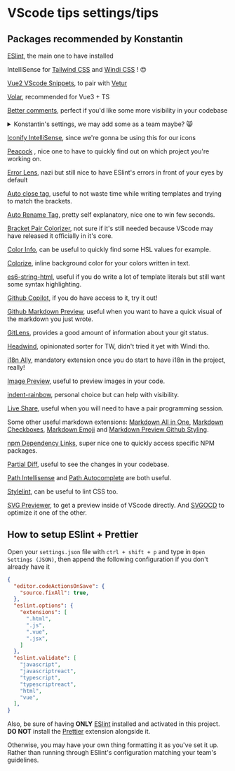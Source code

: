 # VScode tips settings/tips

## Packages recommended by Konstantin

[ESlint](https://marketplace.visualstudio.com/items?itemName=dbaeumer.vscode-eslint), the main one to have installed <Badge type="danger" text="Highly recommended" vertical="top" />

IntelliSense for [Tailwind CSS](https://marketplace.visualstudio.com/items?itemName=bradlc.vscode-tailwindcss) and [Windi CSS](https://marketplace.visualstudio.com/items?itemName=voorjaar.windicss-intellisense) <Badge type="danger" text="Highly recommended" vertical="top" />! 😍

[Vue2 VScode Snippets](https://marketplace.visualstudio.com/items?itemName=sdras.vue-vscode-snippets), to pair with [Vetur](https://marketplace.visualstudio.com/items?itemName=octref.vetur) <Badge type="danger" text="Highly recommended" vertical="top" /> <Badge type="tip" text="Vue2 only" vertical="top" />

[Volar](https://marketplace.visualstudio.com/items?itemName=johnsoncodehk.volar), recommended for Vue3 + TS <Badge type="danger" text="Highly recommended" vertical="top" /> <Badge type="tip" text="Vue3 only" vertical="top" />

[Better comments](https://marketplace.visualstudio.com/items?itemName=aaron-bond.better-comments), perfect if you'd like some more visibility in your codebase <Badge type="warning" text="Nice to have" vertical="top" />

<details><summary>Konstantin's settings, we may add some as a team maybe? 😸</summary>

```json
"better-comments.tags": [
  {
    "tag": "?",
    "color": "#3498DB",
    "strikethrough": false,
    "backgroundColor": "transparent"
  },
  {
    "tag": "//",
    "color": "#474747",
    "strikethrough": false,
    "backgroundColor": "transparent"
  },
  {
    "tag": "todo",
    "color": "#ff7f7f",
    "strikethrough": false,
    "backgroundColor": "transparent"
  },
  {
    "tag": "*",
    "color": "#f59e0b",
    "strikethrough": false,
    "backgroundColor": "transparent"
  },
  {
    "tag": "doc",
    "color": "#333",
    "strikethrough": false,
    "backgroundColor": "#ff6347"
  },
  {
    "tag": "bug?",
    "color": "#9B5094",
    "strikethrough": false,
    "backgroundColor": "transparent"
  },
  {
    "tag": "!",
    "color": "red",
    "strikethrough": false,
    "backgroundColor": "#000"
  }
],
```
</details>

[Iconify IntelliSense](https://marketplace.visualstudio.com/items?itemName=antfu.iconify), since we're gonna be using this for our icons <Badge type="warning" text="Nice to have" vertical="top" />

[Peacock](https://marketplace.visualstudio.com/items?itemName=johnpapa.vscode-peacock) <Badge type="warning" text="Nice to have" vertical="top" />, nice one to have to quickly find out on which project you're working on.

[Error Lens](https://marketplace.visualstudio.com/items?itemName=usernamehw.errorlens), nazi but still nice to have ESlint's errors in front of your eyes by default <Badge type="warning" text="Nice to have" vertical="top" />

[Auto close tag](https://marketplace.visualstudio.com/items?itemName=formulahendry.auto-close-tag), useful to not waste time while writing templates and trying to match the brackets.

[Auto Rename Tag](https://marketplace.visualstudio.com/items?itemName=formulahendry.auto-rename-tag), pretty self explanatory, nice one to win few seconds.


[Bracket Pair Colorizer](https://marketplace.visualstudio.com/items?itemName=CoenraadS.bracket-pair-colorizer-2), not sure if it's still needed because VScode may have released it officially in it's core.

[Color Info](https://marketplace.visualstudio.com/items?itemName=bierner.color-info), can be useful to quickly find some HSL values for example.

[Colorize](https://marketplace.visualstudio.com/items?itemName=kamikillerto.vscode-colorize), inline background color for your colors written in text.

[es6-string-html](https://marketplace.visualstudio.com/items?itemName=Tobermory.es6-string-html), useful if you do write a lot of template literals but still want some syntax highlighting.

[Github Copilot](https://marketplace.visualstudio.com/items?itemName=GitHub.copilot), if you do have access to it, try it out!

[Github Markdown Preview](https://marketplace.visualstudio.com/items?itemName=bierner.github-markdown-preview), useful when you want to have a quick visual of the markdown you just wrote.

[GitLens](https://marketplace.visualstudio.com/items?itemName=eamodio.gitlens), provides a good amount of information about your git status.

[Headwind](https://marketplace.visualstudio.com/items?itemName=heybourn.headwind), opinionated sorter for TW, didn't tried it yet with Windi tho.

[i18n Ally](https://marketplace.visualstudio.com/items?itemName=Lokalise.i18n-ally), mandatory extension once you do start to have i18n in the project, really!

[Image Preview](https://marketplace.visualstudio.com/items?itemName=kisstkondoros.vscode-gutter-preview), useful to preview images in your code.

[indent-rainbow](https://marketplace.visualstudio.com/items?itemName=oderwat.indent-rainbow), personal choice but can help with visibility.

[Live Share](https://marketplace.visualstudio.com/items?itemName=MS-vsliveshare.vsliveshare), useful when you will need to have a pair programming session.

Some other useful markdown extensions: [Markdown All in One](https://marketplace.visualstudio.com/items?itemName=yzhang.markdown-all-in-one), [Markdown Checkboxes](https://marketplace.visualstudio.com/items?itemName=bierner.markdown-checkbox), [Markdown Emoji](https://marketplace.visualstudio.com/items?itemName=bierner.markdown-emoji) and [Markdown Preview Github Styling](https://marketplace.visualstudio.com/items?itemName=bierner.markdown-preview-github-styles).

[npm Dependency Links](https://marketplace.visualstudio.com/items?itemName=herrmannplatz.npm-dependency-links), super nice one to quickly access specific NPM packages.

[Partial Diff](https://marketplace.visualstudio.com/items?itemName=ryu1kn.partial-diff), useful to see the changes in your codebase.

[Path Intellisense](https://marketplace.visualstudio.com/items?itemName=christian-kohler.path-intellisense) and [Path Autocomplete](https://marketplace.visualstudio.com/items?itemName=ionutvmi.path-autocomplete) are both useful.

[Stylelint](https://marketplace.visualstudio.com/items?itemName=stylelint.vscode-stylelint), can be useful to lint CSS too.

[SVG Previewer](https://marketplace.visualstudio.com/items?itemName=vitaliymaz.vscode-svg-previewer), to get a preview inside of VScode directly. And [SVGOCD](https://marketplace.visualstudio.com/items?itemName=shtian.svgocd) to optimize it one of the other.

## How to setup ESlint + Prettier

Open your `settings.json` file with `ctrl + shift + p` and type in `Open Settings (JSON)`, then append the following configuration if you don't already have it
```json
{
  "editor.codeActionsOnSave": {
    "source.fixAll": true,
  },
  "eslint.options": {
    "extensions": [
      ".html",
      ".js",
      ".vue",
      ".jsx",
    ]
  },
  "eslint.validate": [
    "javascript",
    "javascriptreact",
    "typescript",
    "typescriptreact",
    "html",
    "vue",
  ],
}
```

Also, be sure of having **ONLY** [ESlint](https://marketplace.visualstudio.com/items?itemName=dbaeumer.vscode-eslint) installed and activated in this project. **DO NOT** install the [Prettier](https://marketplace.visualstudio.com/items?itemName=esbenp.prettier-vscode) extension alongside it.

Otherwise, you may have your own thing formatting it as you've set it up. Rather than running through ESlint's configuration matching your team's guidelines.
